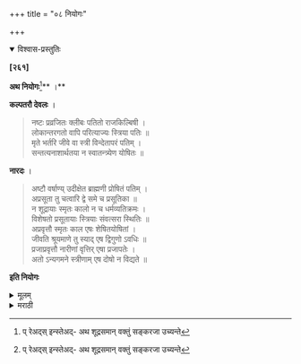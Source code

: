 +++
title = "०८ नियोगः"

+++


<details open><summary>विश्वास-प्रस्तुतिः</summary>

**[२६१]**

**अथ नियोगः**[^९४]** ।**

[^९४]:
     प् रेअद्स् इन्स्तेअद्- अथ शूद्रसमान् वक्तुं सङ्करजा उच्यन्ते

**कल्पतरौ देवलः** ।

> नष्टः प्रव्रजितः क्लीबः पतितो राजकिल्बिषी ।  
लोकान्तरगतो वापि परित्याज्यः स्त्रिया पतिः ॥  
मृते भर्तरि जीवे वा स्त्री विन्देतापरं पतिम् ।  
सन्तत्यनाशार्थतया न स्वातन्त्र्येण योषितः ॥ 

**नारदः** ।

> अष्टौ वर्षाण्य् उदीक्षेत ब्राह्मणी प्रोषितं पतिम् ।  
अप्रसूता तु चत्वारि द्वे समे च प्रसूतिका ॥  
न शूद्रायाः स्मृतः कालो न च धर्मव्यतिक्रमः ।  
विशेषतो प्रसूतायाः स्त्रियाः संवत्सरा स्थितिः ॥  
अप्रवृत्तौ स्मृतः काल एषः शेषितयोषितां ।  
जीवति श्रूयमाणे तु स्याद् एष द्विगुणो ऽवधिः ॥  
प्रजाप्रवृत्तौ नारीणां वृत्तिर् एषा प्रजापतेः ।  
अतो ऽन्यगमने स्त्रीणाम् एष दोषो न विद्यते ॥

**इति नियोगः**
</details>

<details><summary>मूलम्</summary>

**[२६१]**

**अथ नियोगः**[^९४]** ।**

[^९४]:
     प् रेअद्स् इन्स्तेअद्- अथ शूद्रसमान् वक्तुं सङ्करजा उच्यन्ते

**कल्पतरौ देवलः** ।

> नष्टः प्रव्रजितः क्लीबः पतितो राजकिल्बिषी ।  
लोकान्तरगतो वापि परित्याज्यः स्त्रिया पतिः ॥  
मृते भर्तरि जीवे वा स्त्री विन्देतापरं पतिम् ।  
सन्तत्यनाशार्थतया न स्वातन्त्र्येण योषितः ॥ 

**नारदः** ।

> अष्टौ वर्षाण्य् उदीक्षेत ब्राह्मणी प्रोषितं पतिम् ।  
अप्रसूता तु चत्वारि द्वे समे च प्रसूतिका ॥  
न शूद्रायाः स्मृतः कालो न च धर्मव्यतिक्रमः ।  
विशेषतो प्रसूतायाः स्त्रियाः संवत्सरा स्थितिः ॥  
अप्रवृत्तौ स्मृतः काल एषः शेषितयोषितां ।  
जीवति श्रूयमाणे तु स्याद् एष द्विगुणो ऽवधिः ॥  
प्रजाप्रवृत्तौ नारीणां वृत्तिर् एषा प्रजापतेः ।  
अतो ऽन्यगमने स्त्रीणाम् एष दोषो न विद्यते ॥

**इति नियोगः**
</details>

<details><summary>मराठी</summary>

आतां नियोग साङ्गतो. 

याविषयी कल्पतरूम्त देवल ह्मणतो-" नष्ट ( परदेशी गत असून ज्याचा पत्ता लागत नाहीं तो), सन्न्यासी झालेला, नपुंसक, पतित, राजाचा अपराधी, आणि परलोकी गेलेला अशा पतीचा स्त्रियान्नी त्याग करावा. अशा प्रकारचा पति जीवम्त किंवा मेला असताम्, स्त्रीने वंशरक्षणार्थ पतीच्या किंवा गुरुजनाच्या आज्ञेनें अन्य पति करावा. स्वतन्त्रतेने मात्र करूं नये." नारद ह्मणतो-" सापत्यस्त्रीने प्रवासास गेलेल्या पतीची ८ वर्षे, व अपत्यरहित स्त्रीने ४ वर्षे आणि बाळन्तिणीने २ वर्षे वाट पहावी. शूद्रस्त्रियेस कालावधि नाही. तिने अन्य पति केल्यास धर्मातिक्रम होत नाही. विशेषतः प्रसूत झालेल्या शूद्रीने १ वर्ष वाट पहावी. हा प्रतीक्षाकाल पतीचा कांहीम्च समाचार कळत नसल्याम. कळत असेल तर किंवा नि दान तो जीवम्त आहे अमेहि समजल्यास पूर्वोक्ताच्या दुप्पट ( १६।८ वर्षे ) वाट पहावी. प्रजापतीने सन्ततिवृद्ध्यर्थ स्त्रियाम्स हा धर्म साङ्गितला आहे. याकरितां अन्य पुरुषसङ्गाचा त्याम्स दोष नाही. 

इति नियोगविधिः ॥ 
</details>